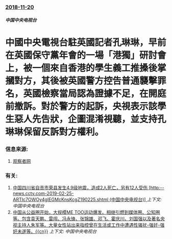 ### [2018-11-20](/news/2018/11/20/index.md)

##### 中国中央电视台
# 中國中央電視台駐英國記者孔琳琳，早前在英國保守黨年會的一場「港獨」研討會上，被一個來自香港的學生義工推搡後掌摑對方，其後被英國警方控告普通襲擊罪名，英國檢察當局認為證據不足，在開庭前撤訴。對於警方的起訴，央視表示該學生惡人先告狀，企圖混淆視聽，並支持孔琳琳保留反訴對方權利。 




### 信息来源:

1. [观察者网](https://www.guancha.cn/internation/2018_11_21_480554.shtml)

### 有关:

1. [中国四川省自贡市荣县发生4.9级地震，造成2人死亡，另有12人受伤 [http:--news.cctv.com-2019-02-25-ARTIc7OWOy4gIEGMcKnsKcgZ190225.shtml (中国中央电视台)] ](/news/2019/02/25/中国四川省自贡市荣县发生49级地震-造成2人死亡-另有12人受伤-http-newscctvcom-2019.md) _上下文: 中国中央电视台_
2. [中国从公益圈开始，大规模ME TOO运动爆发。相继引燃到媒体圈、公知圈等。包含袁天鹏、雷闯、冯永锋、张锦雄、邓飞、霍庆川、刘国强以及著名央视主持人朱军等。大量女性站出来指控曾在生活或工作中遭遇性骚扰-强奸-强奸未遂等。{{cn}}](/news/2018/07/23/中国从公益圈开始-大规模ME-TOO运动爆发-相继引燃到媒体圈-公知圈等-包含袁天鹏-雷闯-冯永锋-张锦雄-邓飞-霍庆川.md) _上下文: 中国中央电视台_
